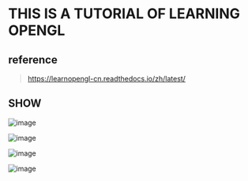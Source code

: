 # THIS IS A TUTORIAL OF LEARNING OPENGL

## reference
>https://learnopengl-cn.readthedocs.io/zh/latest/

## SHOW
![image](https://github.com/atalia/LearningOpenGL/blob/master/OpenGL/Transformation/loli.gif?raw=true)

![image](https://github.com/atalia/LearningOpenGL/blob/master/OpenGL/Coordinate%20System/many_loli.gif)

![image](https://github.com/atalia/LearningOpenGL/blob/master/OpenGL/Lighting%20Mappings/container.gif)

![image](https://github.com/atalia/LearningOpenGL/blob/master/OpenGL/Lighting%20Mappings/matrix.gif)